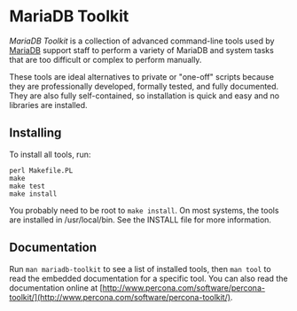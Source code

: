 # MariaDB Toolkit

*MariaDB Toolkit* is a collection of advanced command-line tools used by
[MariaDB](http://www.mariadb.com/) support staff to perform a variety of
MariaDB and system tasks that are too difficult or complex to perform manually.

These tools are ideal alternatives to private or "one-off" scripts because
they are professionally developed, formally tested, and fully documented.
They are also fully self-contained, so installation is quick and easy and
no libraries are installed.

## Installing

To install all tools, run:

```
perl Makefile.PL
make
make test
make install
```  

You probably need to be root to `make install`.  On most systems, the tools
are installed in /usr/local/bin.  See the INSTALL file for more information.

## Documentation

Run `man mariadb-toolkit` to see a list of installed tools, then `man tool`
to read the embedded documentation for a specific tool.  You can also read
the documentation online at [http://www.percona.com/software/percona-toolkit/](http://www.percona.com/software/percona-toolkit/).


